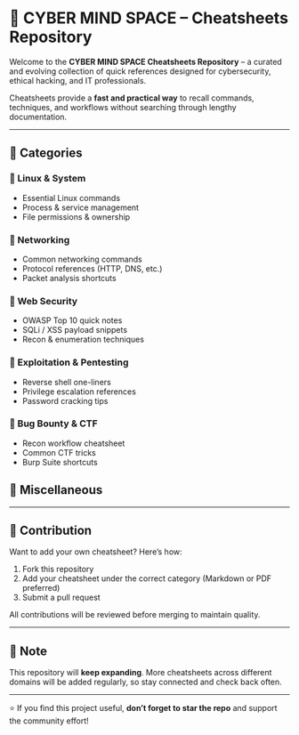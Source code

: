 # 📘 CYBER MIND SPACE – Cheatsheets Repository

Welcome to the **CYBER MIND SPACE Cheatsheets Repository** – a curated and evolving collection of quick references designed for cybersecurity, ethical hacking, and IT professionals.  

Cheatsheets provide a **fast and practical way** to recall commands, techniques, and workflows without searching through lengthy documentation.

---

## 📂 Categories

### 🔹 Linux & System
- Essential Linux commands  
- Process & service management  
- File permissions & ownership  

### 🔹 Networking
- Common networking commands  
- Protocol references (HTTP, DNS, etc.)  
- Packet analysis shortcuts  

### 🔹 Web Security
- OWASP Top 10 quick notes  
- SQLi / XSS payload snippets  
- Recon & enumeration techniques  

### 🔹 Exploitation & Pentesting
- Reverse shell one-liners  
- Privilege escalation references  
- Password cracking tips  

### 🔹 Bug Bounty & CTF
- Recon workflow cheatsheet  
- Common CTF tricks  
- Burp Suite shortcuts  


## 🔹 Miscellaneous

---



## 🌱 Contribution

Want to add your own cheatsheet? Here’s how:  

1. Fork this repository  
2. Add your cheatsheet under the correct category (Markdown or PDF preferred)  
3. Submit a pull request  

All contributions will be reviewed before merging to maintain quality.  

---

## 📌 Note

This repository will **keep expanding**. More cheatsheets across different domains will be added regularly, so stay connected and check back often.  

---

⭐ If you find this project useful, **don’t forget to star the repo** and support the community effort!  
